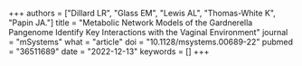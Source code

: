 +++
authors = ["Dillard LR", "Glass EM", "Lewis AL", "Thomas-White K", "Papin JA."]
title = "Metabolic Network Models of the Gardnerella Pangenome Identify Key Interactions with the Vaginal Environment"
journal = "mSystems"
what = "article"
doi = "10.1128/msystems.00689-22"
pubmed = "36511689"
date = "2022-12-13"
keywords = []
+++

